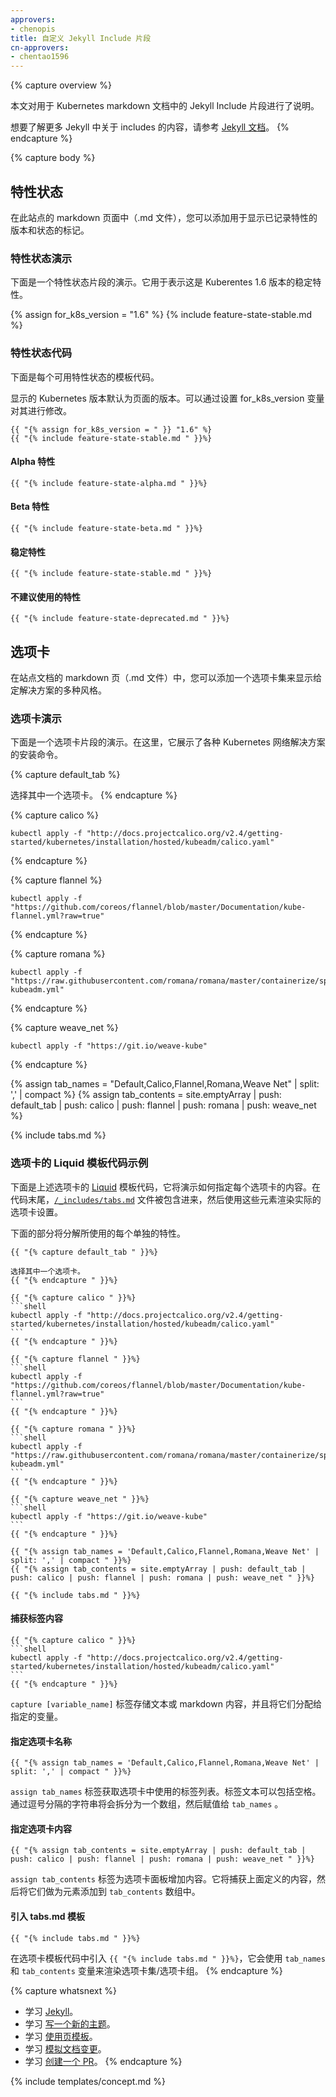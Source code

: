 ```yaml
---
approvers:
- chenopis
title: 自定义 Jekyll Include 片段
cn-approvers:
- chentao1596
---
```



{% capture overview %}

本文对用于 Kubernetes markdown 文档中的 Jekyll Include 片段进行了说明。


想要了解更多 Jekyll 中关于 includes 的内容，请参考 [Jekyll 文档](https://jekyllrb.com/docs/includes/)。
{% endcapture %}

{% capture body %}

## 特性状态


在此站点的 markdown 页面中（.md 文件），您可以添加用于显示已记录特性的版本和状态的标记。


### 特性状态演示


下面是一个特性状态片段的演示。它用于表示这是 Kuberentes 1.6 版本的稳定特性。

{% assign for_k8s_version = "1.6" %}
{% include feature-state-stable.md %}


### 特性状态代码


下面是每个可用特性状态的模板代码。


显示的 Kubernetes 版本默认为页面的版本。可以通过设置 for_k8s_version 变量对其进行修改。

````liquid
{{ "{% assign for_k8s_version = " }} "1.6" %}
{{ "{% include feature-state-stable.md " }}%}
````


#### Alpha 特性

````liquid
{{ "{% include feature-state-alpha.md " }}%}
````


#### Beta 特性

````liquid
{{ "{% include feature-state-beta.md " }}%}
````


#### 稳定特性

````liquid
{{ "{% include feature-state-stable.md " }}%}
````


#### 不建议使用的特性

````liquid
{{ "{% include feature-state-deprecated.md " }}%}
````


## 选项卡


在站点文档的 markdown 页（.md 文件）中，您可以添加一个选项卡集来显示给定解决方案的多种风格。


### 选项卡演示


下面是一个选项卡片段的演示。在这里，它展示了各种 Kubernetes 网络解决方案的安装命令。

{% capture default_tab %}

选择其中一个选项卡。
{% endcapture %}

{% capture calico %}
```shell
kubectl apply -f "http://docs.projectcalico.org/v2.4/getting-started/kubernetes/installation/hosted/kubeadm/calico.yaml"
```
{% endcapture %}

{% capture flannel %}
```shell
kubectl apply -f "https://github.com/coreos/flannel/blob/master/Documentation/kube-flannel.yml?raw=true"
```
{% endcapture %}

{% capture romana %}
```shell
kubectl apply -f "https://raw.githubusercontent.com/romana/romana/master/containerize/specs/romana-kubeadm.yml"
```
{% endcapture %}

{% capture weave_net %}
```shell
kubectl apply -f "https://git.io/weave-kube"
```
{% endcapture %}

{% assign tab_names = "Default,Calico,Flannel,Romana,Weave Net" | split: ',' | compact %}
{% assign tab_contents = site.emptyArray | push: default_tab | push: calico | push: flannel | push: romana | push: weave_net %}

{% include tabs.md %}


### 选项卡的 Liquid 模板代码示例


下面是上述选项卡的 [Liquid](https://shopify.github.io/liquid/) 模板代码，它将演示如何指定每个选项卡的内容。在代码末尾，[`/_includes/tabs.md`](https://git.k8s.io/kubernetes.github.io/_includes/tabs.md) 文件被包含进来，然后使用这些元素渲染实际的选项卡设置。


下面的部分将分解所使用的每个单独的特性。

````liquid
{{ "{% capture default_tab " }}%}

选择其中一个选项卡。
{{ "{% endcapture " }}%}

{{ "{% capture calico " }}%}
```shell
kubectl apply -f "http://docs.projectcalico.org/v2.4/getting-started/kubernetes/installation/hosted/kubeadm/calico.yaml"
```
{{ "{% endcapture " }}%}

{{ "{% capture flannel " }}%}
```shell
kubectl apply -f "https://github.com/coreos/flannel/blob/master/Documentation/kube-flannel.yml?raw=true"
```
{{ "{% endcapture " }}%}

{{ "{% capture romana " }}%}
```shell
kubectl apply -f "https://raw.githubusercontent.com/romana/romana/master/containerize/specs/romana-kubeadm.yml"
```
{{ "{% endcapture " }}%}

{{ "{% capture weave_net " }}%}
```shell
kubectl apply -f "https://git.io/weave-kube"
```
{{ "{% endcapture " }}%}

{{ "{% assign tab_names = 'Default,Calico,Flannel,Romana,Weave Net' | split: ',' | compact " }}%}
{{ "{% assign tab_contents = site.emptyArray | push: default_tab | push: calico | push: flannel | push: romana | push: weave_net " }}%}

{{ "{% include tabs.md " }}%}
````


#### 捕获标签内容

````liquid
{{ "{% capture calico " }}%}
```shell
kubectl apply -f "http://docs.projectcalico.org/v2.4/getting-started/kubernetes/installation/hosted/kubeadm/calico.yaml"
```
{{ "{% endcapture " }}%}
````


`capture [variable_name]` 标签存储文本或 markdown 内容，并且将它们分配给指定的变量。


#### 指定选项卡名称

````liquid
{{ "{% assign tab_names = 'Default,Calico,Flannel,Romana,Weave Net' | split: ',' | compact " }}%}
````


`assign tab_names` 标签获取选项卡中使用的标签列表。标签文本可以包括空格。通过逗号分隔的字符串将会拆分为一个数组，然后赋值给 `tab_names` 。


#### 指定选项卡内容

````liquid
{{ "{% assign tab_contents = site.emptyArray | push: default_tab | push: calico | push: flannel | push: romana | push: weave_net " }}%}
````


`assign tab_contents` 标签为选项卡面板增加内容。它将捕获上面定义的内容，然后将它们做为元素添加到 `tab_contents` 数组中。


#### 引入 tabs.md 模板

````liquid
{{ "{% include tabs.md " }}%}
````


在选项卡模板代码中引入 `{{ "{% include tabs.md " }}%}`，它会使用 `tab_names` 和 `tab_contents` 变量来渲染选项卡集/选项卡组。
{% endcapture %}

{% capture whatsnext %}

* 学习 [Jekyll](https://jekyllrb.com/docs)。
* 学习 [写一个新的主题](/docs/home/contribute/write-new-topic/)。
* 学习 [使用页模板](/docs/home/contribute/page-templates/)。
* 学习 [模拟文档变更](/docs/home/contribute/stage-documentation-changes/)。
* 学习 [创建一个 PR](/docs/home/contribute/create-pull-request/)。
{% endcapture %}

{% include templates/concept.md %}
